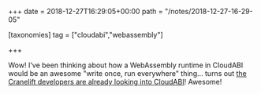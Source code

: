 +++
date = 2018-12-27T16:29:05+00:00
path = "/notes/2018-12-27-16-29-05"

[taxonomies]
tag = ["cloudabi","webassembly"]

+++

Wow! I've been thinking about how a WebAssembly runtime in CloudABI would be an awesome "write once, run everywhere" thing… turns out [the Cranelift developers are already looking into CloudABI](https://github.com/CraneStation/wasmtime)! Awesome!